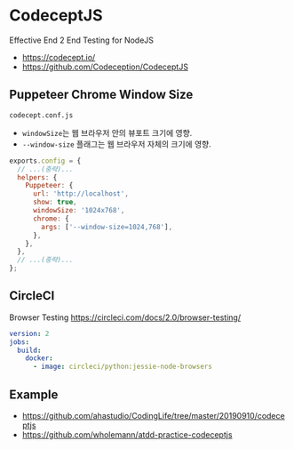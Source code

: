 # CodeceptJS

Effective End 2 End Testing for NodeJS

- <https://codecept.io/>
- <https://github.com/Codeception/CodeceptJS>

## Puppeteer Chrome Window Size

`codecept.conf.js`

- `windowSize`는 웹 브라우저 안의 뷰포트 크기에 영향.
- `--window-size` 플래그는 웹 브라우저 자체의 크기에 영향.

```javascript
exports.config = {
  // ...(중략)...
  helpers: {
    Puppeteer: {
      url: 'http://localhost',
      show: true,
      windowSize: '1024x768',
      chrome: {
        args: ['--window-size=1024,768'],
      },
    },
  },
  // ...(중략)...
};
```

## CircleCI

Browser Testing
<https://circleci.com/docs/2.0/browser-testing/>

```yaml
version: 2
jobs:
  build:
    docker:
      - image: circleci/python:jessie-node-browsers
```

## Example

- <https://github.com/ahastudio/CodingLife/tree/master/20190910/codeceptjs>
- <https://github.com/wholemann/atdd-practice-codeceptjs>
